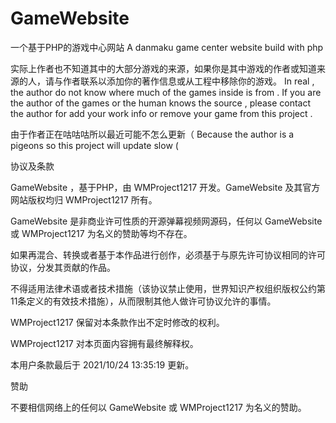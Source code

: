 ﻿# GameWebsite
一个基于PHP的游戏中心网站
A danmaku game center website build with php

实际上作者也不知道其中的大部分游戏的来源，如果你是其中游戏的作者或知道来源的人，请与作者联系以添加你的著作信息或从工程中移除你的游戏。
In real , the author do not know where much of the games inside is from .
If you are the author of the games or the human knows the source , please contact the author for add your work info or remove your game from this project .

由于作者正在咕咕咕所以最近可能不怎么更新（
Because the author is a pigeons so this project will update slow (

协议及条款

GameWebsite ，基于PHP，由 WMProject1217 开发。GameWebsite 及其官方网站版权均归 WMProject1217 所有。

GameWebsite 是非商业许可性质的开源弹幕视频网源码，任何以 GameWebsite 或 WMProject1217 为名义的赞助等均不存在。

如果再混合、转换或者基于本作品进行创作，必须基于与原先许可协议相同的许可协议，分发其贡献的作品。

不得适用法律术语或者技术措施（该协议禁止使用，世界知识产权组织版权公约第11条定义的有效技术措施），从而限制其他人做许可协议允许的事情。

WMProject1217 保留对本条款作出不定时修改的权利。

WMProject1217 对本页面内容拥有最终解释权。

本用户条款最后于 2021/10/24 13:35:19 更新。

赞助

不要相信网络上的任何以 GameWebsite 或 WMProject1217 为名义的赞助。